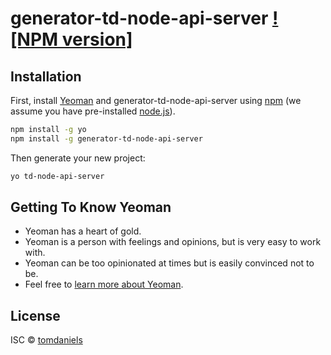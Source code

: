 # generator-td-node-api-server [![NPM version]][npm-url]

## Installation

First, install [Yeoman](http://yeoman.io) and generator-td-node-api-server using [npm](https://www.npmjs.com/) (we assume you have pre-installed [node.js](https://nodejs.org/)).

```bash
npm install -g yo
npm install -g generator-td-node-api-server
```

Then generate your new project:

```bash
yo td-node-api-server
```

## Getting To Know Yeoman

 * Yeoman has a heart of gold.
 * Yeoman is a person with feelings and opinions, but is very easy to work with.
 * Yeoman can be too opinionated at times but is easily convinced not to be.
 * Feel free to [learn more about Yeoman](http://yeoman.io/).

## License

ISC © [tomdaniels](https://www.github.com/tomdaniels)


[npm-image]: https://badge.fury.io/js/generator-td-node-api-server.svg
[npm-url]: https://npmjs.org/package/generator-td-node-api-server
[travis-image]: https://travis-ci.org/tomdaniels/generator-td-node-api-server.svg?branch=master
[travis-url]: https://travis-ci.org/tomdaniels/generator-td-node-api-server
[daviddm-image]: https://david-dm.org/tomdaniels/generator-td-node-api-server.svg?theme=shields.io
[daviddm-url]: https://david-dm.org/tomdaniels/generator-td-node-api-server
